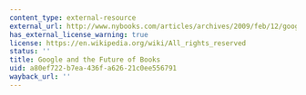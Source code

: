 ```yaml
---
content_type: external-resource
external_url: http://www.nybooks.com/articles/archives/2009/feb/12/google-the-future-of-books/
has_external_license_warning: true
license: https://en.wikipedia.org/wiki/All_rights_reserved
status: ''
title: Google and the Future of Books
uid: a80ef722-b7ea-436f-a626-21c0ee556791
wayback_url: ''
---
```

